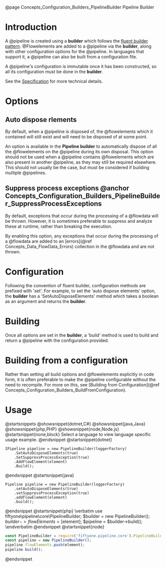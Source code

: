 @page Concepts_Configuration_Builders_PipelineBuilder Pipeline Builder

# Introduction

A @pipeline is created using a **builder** which follows the
[fluent builder pattern](https://en.wikipedia.org/wiki/Fluent_interface).
@Flowelements are added to a @pipeline via the **builder**, along with
other configuration options for the @pipeline. In languages that support it, a 
@pipeline can also be built from a configuration file.

A @pipeline's configuration is immutable once it has been constructed, so
all its configuration must be done in the **builder**.

See the
[Specification](https://github.com/51Degrees/specifications/blob/main/pipeline-specification/features/pipeline-configuration.md)
for more technical details.

# Options

## Auto dispose rlements

By default, when a @pipeline is disposed of, the @flowelements which it
contained will still exist and will need to be disposed of at some point.

An option is available in the **Pipeline builder** to automatically dispose
of all the @flowelements on the @pipeline during its own disposal. 
This option should not be used when a @pipeline contains @flowelements which
are also present in another @pipeline, as they may still be required elsewhere. This should
not usually be the case, but must be considered if building multiple @pipelines.


## Suppress process exceptions @anchor Concepts_Configuration_Builders_PipelineBuilder_SuppressProcessExceptions

By default, exceptions that occur during the processing of a @flowdata will be thrown. 
However, it is sometimes preferable to suppress and analyze
these at runtime, rather than breaking the execution.

By enabling this option, any exceptions that occur during the processing of a
@flowdata are added to an [errors](@ref Concepts_Data_FlowData_Errors) collection
in the @flowdata and are not thrown.

# Configuration

Following the convention of fluent builder, configuration methods are prefixed with 'set'. For example,
to set the 'auto dispose elements' option, the **builder** has a 'SetAutoDisposeElements' method which
takes a boolean as an argument and returns the **builder**.


# Building

Once all options are set in the **builder**, a 'build' method is used to build and return a @pipeline
with the configuration provided.

# Building from a configuration

Rather than setting all build options and @flowelements explicitly in code form, it is often
preferable to make the @pipeline configurable without the need to recompile. For more on this, see
[Building from Configuration](@ref Concepts_Configuration_Builders_BuildFromConfiguration).

# Usage

@startsnippets
@showsnippet{dotnet,C#}
@showsnippet{java,Java}
@showsnippet{php,PHP}
@showsnippet{node,Node.js}
@startsnippet{none,block}
Select a language to view language specific usage example.
@endsnippet
@startsnippet{dotnet}
```{cs}
IPipeline pipeline = new PipelineBuilder(loggerFactory)
    .SetAutoDisposeElements(true)
    .SetSuppressProcessException(true)
    .AddFlowElement(element)
    .Build();
```
@endsnippet
@startsnippet{java}
```{java}
Pipeline pipeline = new PipelineBuilder(loggerFactory)
    .setAutoDisposeElements(true)
    .setSuppressProcessException(true)
    .addFlowElement(element)
    .build();
```
@endsnippet
@startsnippet{php}
\verbatim
use fiftyone\pipeline\core\PipelineBuilder;
$builder = new PipelineBuilder();
$builder->flowElements = [$element];
$pipeline = $builder->build();
\endverbatim
@endsnippet
@startsnippet{node}
```js
const PipelineBuilder = require('fiftyone.pipeline.core').PipelineBuilder;
const pipeline = new PipelineBuilder();
pipeline.flowElements.push(element);
pipeline.build();
```
@endsnippet
